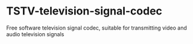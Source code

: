 # TSTV-television-signal-codec
Free software television signal codec, suitable for transmitting video and audio television signals
